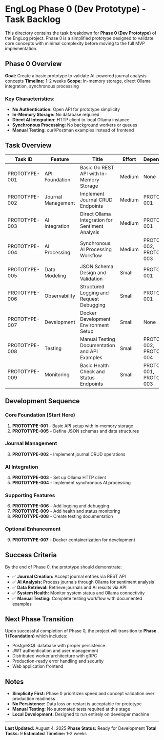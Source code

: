 # EngLog Phase 0 (Dev Prototype) - Task Backlog

This directory contains the task breakdown for **Phase 0 (Dev Prototype)** of the EngLog project. Phase 0 is a simplified prototype designed to validate core concepts with minimal complexity before moving to the full MVP implementation.

## Phase 0 Overview

**Goal:** Create a basic prototype to validate AI-powered journal analysis concepts
**Timeline:** 1-2 weeks
**Scope:** In-memory storage, direct Ollama integration, synchronous processing

### Key Characteristics:

- **No Authentication:** Open API for prototype simplicity
- **In-Memory Storage:** No database required
- **Direct AI Integration:** HTTP client to local Ollama instance
- **Synchronous Processing:** No background workers or queues
- **Manual Testing:** curl/Postman examples instead of frontend

## Task Overview

| Task ID       | Feature            | Title                                            | Effort | Dependencies                 | Status  |
| ------------- | ------------------ | ------------------------------------------------ | ------ | ---------------------------- | --------|
| PROTOTYPE-001 | API Foundation     | Basic Go REST API with In-Memory Storage         | Medium | None                         | ✅ DONE |
| PROTOTYPE-002 | Journal Management | Implement Journal CRUD Endpoints                 | Medium | PROTOTYPE-001                | ✅ DONE |
| PROTOTYPE-003 | AI Integration     | Direct Ollama Integration for Sentiment Analysis | Medium | PROTOTYPE-001                | ✅ DONE |
| PROTOTYPE-004 | AI Processing      | Synchronous AI Processing Workflow               | Medium | PROTOTYPE-002, PROTOTYPE-003 | ✅ DONE |
| PROTOTYPE-005 | Data Modeling      | JSON Schema Design and Validation                | Small  | PROTOTYPE-001                | ✅ DONE |
| PROTOTYPE-006 | Observability      | Structured Logging and Request Debugging         | Small  | PROTOTYPE-001                | ✅ DONE |
| PROTOTYPE-007 | Development        | Docker Development Environment Setup             | Small  | None                         | ✅ DONE |
| PROTOTYPE-008 | Testing            | Manual Testing Documentation and API Examples    | Small  | PROTOTYPE-002, PROTOTYPE-004 | ✅ DONE |
| PROTOTYPE-009 | Monitoring         | Basic Health Check and Status Endpoints          | Small  | PROTOTYPE-001, PROTOTYPE-003 | ✅ DONE |

## Development Sequence

### Core Foundation (Start Here)

1. **PROTOTYPE-001** - Basic API setup with in-memory storage
2. **PROTOTYPE-005** - Define JSON schemas and data structures

### Journal Management

3. **PROTOTYPE-002** - Implement journal CRUD operations

### AI Integration

4. **PROTOTYPE-003** - Set up Ollama HTTP client
5. **PROTOTYPE-004** - Implement synchronous AI processing

### Supporting Features

6. **PROTOTYPE-006** - Add logging and debugging
7. **PROTOTYPE-009** - Add health and status monitoring
8. **PROTOTYPE-008** - Create testing documentation

### Optional Enhancement

9. **PROTOTYPE-007** - Docker containerization for development

## Success Criteria

By the end of Phase 0, the prototype should demonstrate:

- ✅ **Journal Creation:** Accept journal entries via REST API
- ✅ **AI Analysis:** Process journals through Ollama for sentiment analysis
- ✅ **Data Retrieval:** Retrieve journals and AI results via API
- ✅ **System Health:** Monitor system status and Ollama connectivity
- ✅ **Manual Testing:** Complete testing workflow with documented examples

## Next Phase Transition

Upon successful completion of Phase 0, the project will transition to **Phase 1 (Foundation)** which includes:

- PostgreSQL database with proper persistence
- JWT authentication and user management
- Distributed worker architecture with gRPC
- Production-ready error handling and security
- Web application frontend

## Notes

- **Simplicity First:** Phase 0 prioritizes speed and concept validation over production readiness
- **No Persistence:** Data loss on restart is acceptable for prototype
- **Manual Testing:** No automated tests required at this stage
- **Local Development:** Designed to run entirely on developer machine

---

**Last Updated:** August 4, 2025
**Phase Status:** Ready for Development
**Total Tasks:** 9
**Estimated Timeline:** 1-2 weeks
